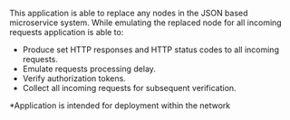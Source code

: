 This application is able to replace any nodes in the JSON based microservice system. While emulating the replaced node for all incoming requests application is able to:
- Produce set HTTP responses and HTTP status codes to all incoming requests.
- Emulate requests processing delay.
- Verify authorization tokens.
- Collect all incoming requests for subsequent verification.

*Application is intended for deployment within the network
